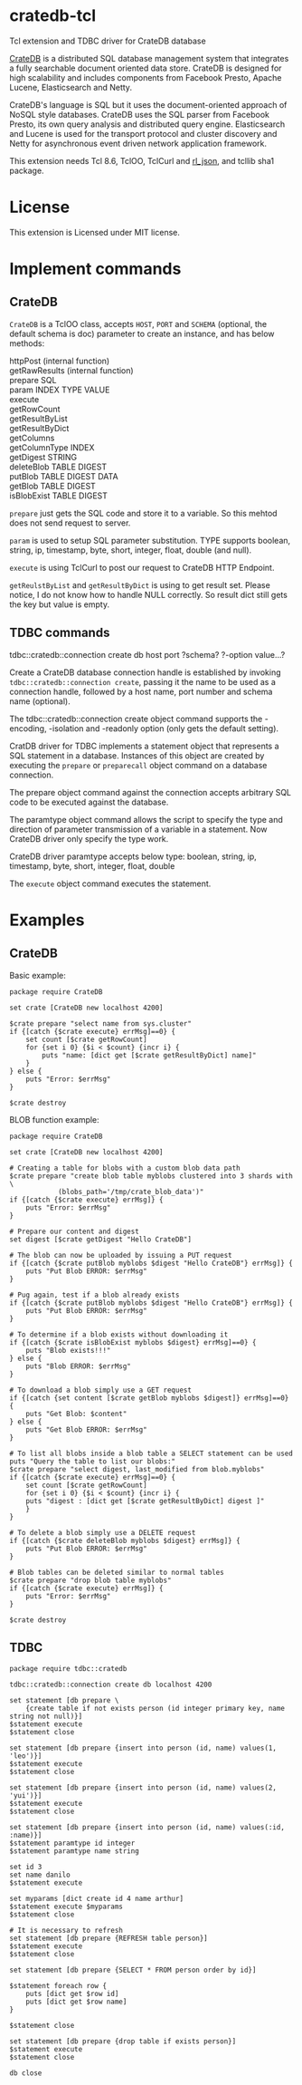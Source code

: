 cratedb-tcl
=====

Tcl extension and TDBC driver for CrateDB database 

[CrateDB](https://crate.io/) is a distributed SQL database management system
that integrates a fully searchable document oriented data store.
CrateDB is designed for high scalability and includes components from
Facebook Presto, Apache Lucene, Elasticsearch and Netty.

CrateDB's language is SQL but it uses the document-oriented approach of NoSQL
style databases. CrateDB uses the SQL parser from Facebook Presto, its own query
analysis and distributed query engine. Elasticsearch and Lucene is used for the
transport protocol and cluster discovery and Netty for asynchronous event driven
network application framework.

This extension needs Tcl 8.6, TclOO, TclCurl and
[rl_json](https://github.com/RubyLane/rl_json), and tcllib sha1 package.


License
=====

This extension is Licensed under MIT license.


Implement commands
=====

## CrateDB

`CrateDB` is a TclOO class, accepts `HOST`, `PORT` and
`SCHEMA` (optional, the default schema is doc)
parameter to create an instance, and has below methods:

httpPost (internal function)  
getRawResults (internal function)  
prepare SQL  
param INDEX TYPE VALUE  
execute  
getRowCount  
getResultByList  
getResultByDict  
getColumns  
getColumnType INDEX  
getDigest STRING  
deleteBlob TABLE DIGEST  
putBlob TABLE DIGEST DATA  
getBlob TABLE DIGEST  
isBlobExist TABLE DIGEST  

`prepare` just gets the SQL code and store it to a variable.
So this mehtod does not send request to server.

`param` is used to setup SQL parameter substitution.
TYPE supports boolean, string, ip, timestamp, byte, short, integer,
float, double (and null).

`execute` is using TclCurl to post our request to CrateDB HTTP Endpoint.

`getReulstByList` and `getResultByDict` is using to get result set.
Please notice, I do not know how to handle NULL correctly.
So result dict still gets the key but value is empty.


## TDBC commands

tdbc::cratedb::connection create db host port ?schema? ?-option value...?

Create a CrateDB database connection handle is established by invoking
`tdbc::cratedb::connection create`, passing it the name to be used as a
connection handle, followed by a host name, port number and
schema name (optional).

The tdbc::cratedb::connection create object command supports the -encoding, -isolation and
-readonly option (only gets the default setting).

CratDB driver for TDBC implements a statement object that represents a SQL statement in a
database. Instances of this object are created by executing the `prepare` or
`preparecall` object command on a database connection.

The prepare object command against the connection accepts arbitrary SQL code to be executed
against the database.

The paramtype object command allows the script to specify the type and direction of parameter
transmission of a variable in a statement. Now CrateDB driver only specify the type work.

CrateDB driver paramtype accepts below type:
boolean, string, ip, timestamp, byte, short, integer, float, double

The `execute` object command executes the statement.


Examples
=====

## CrateDB

Basic example:

    package require CrateDB

    set crate [CrateDB new localhost 4200]

    $crate prepare "select name from sys.cluster"
    if {[catch {$crate execute} errMsg]==0} {
        set count [$crate getRowCount]
        for {set i 0} {$i < $count} {incr i} {
            puts "name: [dict get [$crate getResultByDict] name]"
        }
    } else {
        puts "Error: $errMsg"
    }

    $crate destroy

BLOB function example:

    package require CrateDB

	set crate [CrateDB new localhost 4200]

	# Creating a table for blobs with a custom blob data path
	$crate prepare "create blob table myblobs clustered into 3 shards with \
		        (blobs_path='/tmp/crate_blob_data')"
	if {[catch {$crate execute} errMsg]} {
	    puts "Error: $errMsg"
	}

	# Prepare our content and digest
	set digest [$crate getDigest "Hello CrateDB"]

	# The blob can now be uploaded by issuing a PUT request
	if {[catch {$crate putBlob myblobs $digest "Hello CrateDB"} errMsg]} {
	    puts "Put Blob ERROR: $errMsg"
	}

	# Pug again, test if a blob already exists
	if {[catch {$crate putBlob myblobs $digest "Hello CrateDB"} errMsg]} {
	    puts "Put Blob ERROR: $errMsg"
	}

	# To determine if a blob exists without downloading it
	if {[catch {$crate isBlobExist myblobs $digest} errMsg]==0} {
	    puts "Blob exists!!!"
	} else {
	    puts "Blob ERROR: $errMsg"
	}

	# To download a blob simply use a GET request
	if {[catch {set content [$crate getBlob myblobs $digest]} errMsg]==0} {
	    puts "Get Blob: $content"
	} else {
	    puts "Get Blob ERROR: $errMsg"
	}

	# To list all blobs inside a blob table a SELECT statement can be used
	puts "Query the table to list our blobs:"
	$crate prepare "select digest, last_modified from blob.myblobs"
	if {[catch {$crate execute} errMsg]==0} {
	    set count [$crate getRowCount]
	    for {set i 0} {$i < $count} {incr i} {
		puts "digest : [dict get [$crate getResultByDict] digest ]"
	    }    
	}

	# To delete a blob simply use a DELETE request
	if {[catch {$crate deleteBlob myblobs $digest} errMsg]} {
	    puts "Put Blob ERROR: $errMsg"
	}

	# Blob tables can be deleted similar to normal tables
	$crate prepare "drop blob table myblobs"
	if {[catch {$crate execute} errMsg]} {
	    puts "Error: $errMsg"
	}

	$crate destroy

## TDBC

    package require tdbc::cratedb

    tdbc::cratedb::connection create db localhost 4200

    set statement [db prepare \
        {create table if not exists person (id integer primary key, name string not null)}]
    $statement execute
    $statement close

    set statement [db prepare {insert into person (id, name) values(1, 'leo')}]
    $statement execute
    $statement close

    set statement [db prepare {insert into person (id, name) values(2, 'yui')}]
    $statement execute
    $statement close

    set statement [db prepare {insert into person (id, name) values(:id, :name)}]
    $statement paramtype id integer
    $statement paramtype name string

    set id 3
    set name danilo
    $statement execute

    set myparams [dict create id 4 name arthur]
    $statement execute $myparams
    $statement close

    # It is necessary to refresh
    set statement [db prepare {REFRESH table person}]
    $statement execute
    $statement close

    set statement [db prepare {SELECT * FROM person order by id}]

    $statement foreach row {
        puts [dict get $row id]
        puts [dict get $row name]
    }

    $statement close

    set statement [db prepare {drop table if exists person}]
    $statement execute
    $statement close

    db close

